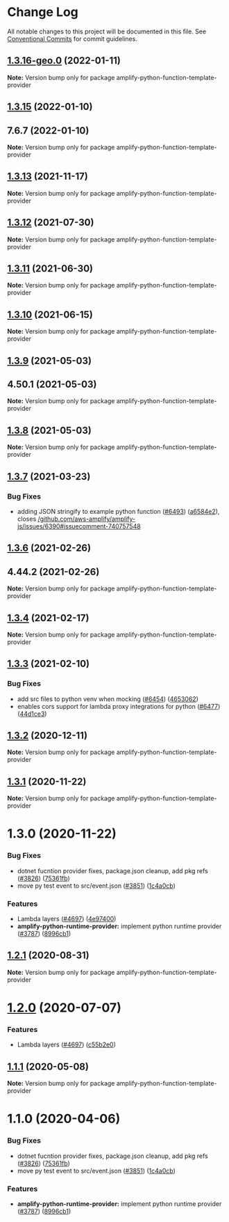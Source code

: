 # Change Log

All notable changes to this project will be documented in this file.
See [Conventional Commits](https://conventionalcommits.org) for commit guidelines.

## [1.3.16-geo.0](https://github.com/aws-amplify/amplify-cli/compare/amplify-python-function-template-provider@1.3.15...amplify-python-function-template-provider@1.3.16-geo.0) (2022-01-11)

**Note:** Version bump only for package amplify-python-function-template-provider





## [1.3.15](https://github.com/aws-amplify/amplify-cli/compare/amplify-python-function-template-provider@1.3.13...amplify-python-function-template-provider@1.3.15) (2022-01-10)



## 7.6.7 (2022-01-10)

**Note:** Version bump only for package amplify-python-function-template-provider





## [1.3.13](https://github.com/aws-amplify/amplify-cli/compare/amplify-python-function-template-provider@1.3.12...amplify-python-function-template-provider@1.3.13) (2021-11-17)

**Note:** Version bump only for package amplify-python-function-template-provider





## [1.3.12](https://github.com/aws-amplify/amplify-cli/compare/amplify-python-function-template-provider@1.3.11...amplify-python-function-template-provider@1.3.12) (2021-07-30)

**Note:** Version bump only for package amplify-python-function-template-provider





## [1.3.11](https://github.com/aws-amplify/amplify-cli/compare/amplify-python-function-template-provider@1.3.10...amplify-python-function-template-provider@1.3.11) (2021-06-30)

**Note:** Version bump only for package amplify-python-function-template-provider





## [1.3.10](https://github.com/aws-amplify/amplify-cli/compare/amplify-python-function-template-provider@1.3.9...amplify-python-function-template-provider@1.3.10) (2021-06-15)

**Note:** Version bump only for package amplify-python-function-template-provider





## [1.3.9](https://github.com/aws-amplify/amplify-cli/compare/amplify-python-function-template-provider@1.3.7...amplify-python-function-template-provider@1.3.9) (2021-05-03)



## 4.50.1 (2021-05-03)

**Note:** Version bump only for package amplify-python-function-template-provider





## [1.3.8](https://github.com/aws-amplify/amplify-cli/compare/amplify-python-function-template-provider@1.3.7...amplify-python-function-template-provider@1.3.8) (2021-05-03)

**Note:** Version bump only for package amplify-python-function-template-provider





## [1.3.7](https://github.com/aws-amplify/amplify-cli/compare/amplify-python-function-template-provider@1.3.6...amplify-python-function-template-provider@1.3.7) (2021-03-23)


### Bug Fixes

* adding JSON stringify to example python function ([#6493](https://github.com/aws-amplify/amplify-cli/issues/6493)) ([a6584e2](https://github.com/aws-amplify/amplify-cli/commit/a6584e2920764be10108a799d93222e3c3397ef1)), closes [/github.com/aws-amplify/amplify-js/issues/6390#issuecomment-740757548](https://github.com//github.com/aws-amplify/amplify-js/issues/6390/issues/issuecomment-740757548)





## [1.3.6](https://github.com/aws-amplify/amplify-cli/compare/amplify-python-function-template-provider@1.3.4...amplify-python-function-template-provider@1.3.6) (2021-02-26)



## 4.44.2 (2021-02-26)

**Note:** Version bump only for package amplify-python-function-template-provider





## [1.3.4](https://github.com/aws-amplify/amplify-cli/compare/amplify-python-function-template-provider@1.3.3...amplify-python-function-template-provider@1.3.4) (2021-02-17)

**Note:** Version bump only for package amplify-python-function-template-provider





## [1.3.3](https://github.com/aws-amplify/amplify-cli/compare/amplify-python-function-template-provider@1.3.2...amplify-python-function-template-provider@1.3.3) (2021-02-10)


### Bug Fixes

* add src files to python venv when mocking ([#6454](https://github.com/aws-amplify/amplify-cli/issues/6454)) ([4653062](https://github.com/aws-amplify/amplify-cli/commit/465306278fd1d7452beab96a4b97ca53f3885664))
* enables cors support for lambda proxy integrations for python ([#6477](https://github.com/aws-amplify/amplify-cli/issues/6477)) ([44d1ce3](https://github.com/aws-amplify/amplify-cli/commit/44d1ce34786b6d1161d48332d7d026414a126c89))





## [1.3.2](https://github.com/aws-amplify/amplify-cli/compare/amplify-python-function-template-provider@1.3.1...amplify-python-function-template-provider@1.3.2) (2020-12-11)

**Note:** Version bump only for package amplify-python-function-template-provider





## [1.3.1](https://github.com/aws-amplify/amplify-cli/compare/amplify-python-function-template-provider@1.2.1...amplify-python-function-template-provider@1.3.1) (2020-11-22)

**Note:** Version bump only for package amplify-python-function-template-provider





# 1.3.0 (2020-11-22)


### Bug Fixes

* dotnet fucntion provider fixes, package.json cleanup, add pkg refs ([#3826](https://github.com/aws-amplify/amplify-cli/issues/3826)) ([75361fb](https://github.com/aws-amplify/amplify-cli/commit/75361fb266f15ba954a8b8e935874c74f66eb11a))
* move py test event to src/event.json ([#3851](https://github.com/aws-amplify/amplify-cli/issues/3851)) ([1c4a0cb](https://github.com/aws-amplify/amplify-cli/commit/1c4a0cb5022869fc6aa3c358e9a4c8935fec2b54))


### Features

* Lambda layers ([#4697](https://github.com/aws-amplify/amplify-cli/issues/4697)) ([4e97400](https://github.com/aws-amplify/amplify-cli/commit/4e974007d95c894ab4108a2dff8d5996e7e3ce25))
* **amplify-python-runtime-provider:** implement python runtime provider ([#3787](https://github.com/aws-amplify/amplify-cli/issues/3787)) ([8996cb1](https://github.com/aws-amplify/amplify-cli/commit/8996cb11015873f1236340680694188fd17c0f2e))





## [1.2.1](https://github.com/aws-amplify/amplify-cli/compare/amplify-python-function-template-provider@1.2.0...amplify-python-function-template-provider@1.2.1) (2020-08-31)

**Note:** Version bump only for package amplify-python-function-template-provider





# [1.2.0](https://github.com/aws-amplify/amplify-cli/compare/amplify-python-function-template-provider@1.1.1...amplify-python-function-template-provider@1.2.0) (2020-07-07)


### Features

* Lambda layers ([#4697](https://github.com/aws-amplify/amplify-cli/issues/4697)) ([c55b2e0](https://github.com/aws-amplify/amplify-cli/commit/c55b2e0c3377127aaf887591d7bc20d7240ef11d))





## [1.1.1](https://github.com/aws-amplify/amplify-cli/compare/amplify-python-function-template-provider@1.1.0...amplify-python-function-template-provider@1.1.1) (2020-05-08)

**Note:** Version bump only for package amplify-python-function-template-provider





# 1.1.0 (2020-04-06)


### Bug Fixes

* dotnet fucntion provider fixes, package.json cleanup, add pkg refs ([#3826](https://github.com/aws-amplify/amplify-cli/issues/3826)) ([75361fb](https://github.com/aws-amplify/amplify-cli/commit/75361fb266f15ba954a8b8e935874c74f66eb11a))
* move py test event to src/event.json ([#3851](https://github.com/aws-amplify/amplify-cli/issues/3851)) ([1c4a0cb](https://github.com/aws-amplify/amplify-cli/commit/1c4a0cb5022869fc6aa3c358e9a4c8935fec2b54))


### Features

* **amplify-python-runtime-provider:** implement python runtime provider ([#3787](https://github.com/aws-amplify/amplify-cli/issues/3787)) ([8996cb1](https://github.com/aws-amplify/amplify-cli/commit/8996cb11015873f1236340680694188fd17c0f2e))
